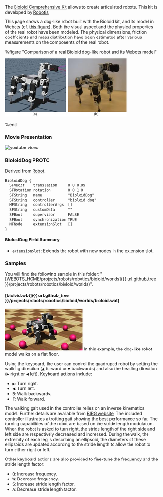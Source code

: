 The [Bioloid Comprehensive Kit](https://en.wikipedia.org/wiki/Robotis_Bioloid) allows to create articulated robots.
This kit is developed by [Robotis](http://en.robotis.com/).

This page shows a dog-like robot built with the Bioloid kit, and its model in Webots (cf. [this figure](#comparison-of-a-real-bioloid-dog-like-robot-and-its-webots-model)).
Both the visual aspect and the physical properties of the real robot have been modeled.
The physical dimensions, friction coefficients and mass distribution have been estimated after various measurements on the components of the real robot.

%figure "Comparison of a real Bioloid dog-like robot and its Webots model"

![real_robot.png](images/bioloid/real_robot.thumbnail.jpg)

%end

### Movie Presentation

![youtube video](https://www.youtube.com/watch?v=hMRYdd0Jlis)

### BioloidDog PROTO

Derived from [Robot](https://cyberbotics.com/doc/reference/robot).

```
BioloidDog {
  SFVec3f    translation     0 0 0.09
  SFRotation rotation        0 0 1 0
  SFString   name            "BioloidDog"
  SFString   controller      "bioloid_dog"
  MFString   controllerArgs  []
  SFString   customData      ""
  SFBool     supervisor      FALSE
  SFBool     synchronization TRUE
  MFNode     extensionSlot   []
}
```

#### BioloidDog Field Summary

- `extensionSlot`: Extends the robot with new nodes in the extension slot.

### Samples

You will find the following sample in this folder: "[WEBOTS\_HOME/projects/robots/robotics/bioloid/worlds]({{ url.github_tree }}/projects/robots/robotics/bioloid/worlds)".

#### [bioloid.wbt]({{ url.github_tree }}/projects/robots/robotics/bioloid/worlds/bioloid.wbt)

![bioloid.wbt.png](images/bioloid/bioloid.wbt.thumbnail.jpg) In this example, the dog-like robot model walks on a flat floor.

Using the keyboard, the user can control the quadruped robot by setting the walking direction (<kbd>▲</kbd> forward or <kbd>▼</kbd> backwards) and also the heading direction (<kbd>▶</kbd> right or <kbd>◀</kbd> left).
Keyboard actions include:

- <kbd>▶</kbd>: Turn right.
- <kbd>◀</kbd>: Turn left.
- <kbd>B</kbd>: Walk backwards.
- <kbd>F</kbd>: Walk forward.

The walking gait used in the controller relies on an inverse kinematics model.
Further details are available from [BIRG website](http://birg.epfl.ch/page66584.html).
The included controller illustrates a trotting gait showing the best performance so far.
The turning capabilities of the robot are based on the stride length modulation.
When the robot is asked to turn right, the stride length of the right side and left side are respectively decreased and increased.
During the walk, the extremity of each leg is describing an ellipsoid, the diameters of these ellipsoids are updated according to the stride length to allow the robot to turn either right or left.

Other keyboard actions are also provided to fine-tune the frequency and the stride length factor:

- <kbd>Q</kbd>: Increase frequency.
- <kbd>W</kbd>: Decrease frequency.
- <kbd>S</kbd>: Increase stride length factor.
- <kbd>A</kbd>: Decrease stride length factor.
